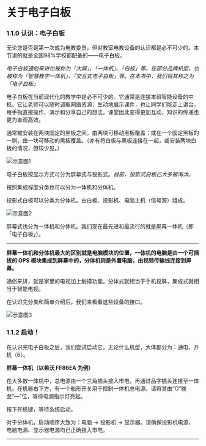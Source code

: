 # 关于电子白板

### 1.1.0 认识：电子白板

无论您是否是第一次成为电教委员，但对教室电教设备的认识都是必不可少的。本节讲的就是全国98%学校都配备的——电子白板。

*电子白板通俗来讲也被称为「大屏」、「一体机」、「白板」等。在部分品牌机型，也被称为「智慧教学一体机」、「交互式电子白板」等。在本书中，我们将其称之为「电子白板」*

电子白板在当前现代化的教学中是必不可少的。它通常是连接本班智能设备的中枢。它让老师可以随时调取网络资源，生动地展示课件，也让同学们能走上讲台，用手指直接操作、演示和分享自己的想法。课堂因此变得更加互动，知识的传递也更为直观高效。

通常被安装在两块固定的黑板之间，由两块可移动黑板覆盖；或在一个固定黑板的一侧，由一块可移动的黑板覆盖。（亦有将白板与黑板连接在一起，或安装两块白板的情况，但较少见。）

![示意图1](/public/images/writeboard/2.jpg)

电子白板按显示方式可分为屏幕式与投影式。*目前，投影式白板已大多被淘汰。*

按照集成程度分类也可以分为一体机和分体机。

投影式白板可以分类为分体机。由白板、投影机、电脑主机（信号源）组成。

![示意图2](/public/images/writeboard/1.png)

屏幕式也分为一体机和分体机。我们现在最先进和最流行的就是屏幕一体机（即「电子白板」）。

---

**屏幕一体机和分体机最大的区别就是电脑模块的位置，一体机的电脑是由一个可插拔的 OPS 模块集成到屏幕中的，分体机则是外置电脑，由视频传输线连接到屏幕。**

通俗来讲，就是家里的电视加上触摸功能。分体式就相当于手机投屏，集成式就相当于智能电视。

在认识完分类和简单介绍后，我们来看看这些设备的接口。

![示意图3](/public/images/writeboard/3.jpg)

### 1.1.2 启动！

在认识完电子白板之后，我们尝试启动它。无论什么机型，大体都分为：通电、开机（6）。

**屏幕一体机（以希沃 FF86EA 为例）**

在大多数一体机中，总电源由一个三角插头接入市电，再通过品字插头连接至一体机。在机器右下方，有一个船形开关用于控制一体机总电源。请将其由“O”拨至“—”位，等待电源指示灯亮起。

按下开机键，等待系统启动。

对于分体机，启动顺序大致为：电脑 → 投影机 → 显示器。请确保投影机电源、电脑电源、显示器电源均已正确接入市电。

---